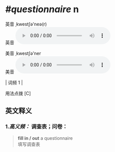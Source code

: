 # ***\#questionnaire*** n
英音 ˌkwestʃə'neə(r)  
英音
<audio src="./media/questionnaire-B.aac" controls="controls"></audio>

美音 ˌkwestʃə'ner  
美音
<audio src="./media/questionnaire.aac" controls="controls"></audio>



| 词频 1 |  

用法点拨  [C]

英文释义
---
### 1.*高义频：* **调查表；问卷：**  

 > **fill in / out** a questionnaire  
 > 填写调查表    


